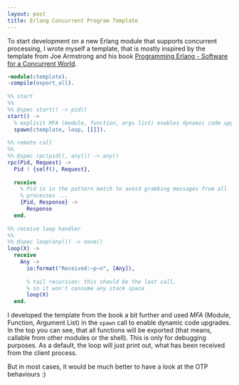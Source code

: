 ```yaml
---
layout: post
title: Erlang Concurrent Program Template
---
```

To start development on a new Erlang module that supports concurrent processing, I wrote myself a template, that is mostly inspired by the template from Joe Armstrong and his book [Programming Erlang - Software for a Concurrent World](http://pragprog.com/book/jaerlang/programming-erlang).


```erlang
-module(ctemplate).
-compile(export_all).
 
%% start
%%
%% @spec start() -> pid()
start() ->
  % explicit MFA (module, function, args list) enables dynamic code upgrades
  spawn(ctemplate, loop, [[]]).
 
%% remote call
%%
%% @spec rpc(pid(), any()) -> any()
rpc(Pid, Request) ->
  Pid ! {self(), Request},
  
  receive
    % Pid is in the pattern match to avoid grabbing messages from all 
    % processes ...
    {Pid, Response} ->
      Response
  end.
 
%% receive loop handler
%%
%% @spec loop(any()) -> none()
loop(X) ->
  receive
    Any ->
      io:format("Received:~p~n", [Any]),
      
      % tail recursion: this should be the last call, 
      % so it won't consume any stack space
      loop(X)
  end.
```
I developed the template from the book a bit further and used *MFA* (Module, Function, Argument List) in the `spawn` call to enable dynamic code upgrades.
In the top you can see, that all functions will be exported (that means, callable from other modules or the shell). This is only for debugging purposes.
As a default, the loop will just print out, what has been received from the client process.

But in most cases, it would be much better to have a look at the OTP behaviours :)
